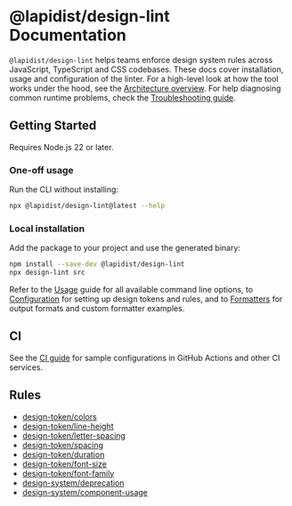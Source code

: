 # @lapidist/design-lint Documentation

`@lapidist/design-lint` helps teams enforce design system rules across JavaScript,
TypeScript and CSS codebases. These docs cover installation, usage and
configuration of the linter. For a high-level look at how the tool works under
the hood, see the [Architecture overview](architecture.md). For help diagnosing
common runtime problems, check the [Troubleshooting guide](troubleshooting.md).

## Getting Started

Requires Node.js 22 or later.

### One-off usage

Run the CLI without installing:

```bash
npx @lapidist/design-lint@latest --help
```

### Local installation

Add the package to your project and use the generated binary:

```bash
npm install --save-dev @lapidist/design-lint
npx design-lint src
```

Refer to the [Usage](usage.md) guide for all available command line options,
to [Configuration](configuration.md) for setting up design tokens and rules, and
to [Formatters](formatters.md) for output formats and custom formatter
examples.

## CI

See the [CI guide](ci.md) for sample configurations in GitHub Actions and other CI services.

## Rules

 - [design-token/colors](rules/design-token/colors.md)
 - [design-token/line-height](rules/design-token/line-height.md)
 - [design-token/letter-spacing](rules/design-token/letter-spacing.md)
 - [design-token/spacing](rules/design-token/spacing.md)
 - [design-token/duration](rules/design-token/duration.md)
 - [design-token/font-size](rules/design-token/font-size.md)
 - [design-token/font-family](rules/design-token/font-family.md)
  - [design-system/deprecation](rules/design-system/deprecation.md)
  - [design-system/component-usage](rules/design-system/component-usage.md)
